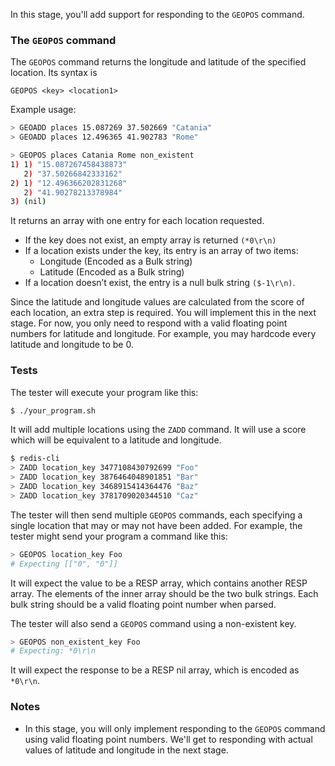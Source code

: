 In this stage, you'll add support for responding to the `GEOPOS` command.

### The `GEOPOS` command

The `GEOPOS` command returns the longitude and latitude of the specified location. Its syntax is

```
GEOPOS <key> <location1>
```

Example usage:
```bash
> GEOADD places 15.087269 37.502669 "Catania"
> GEOADD places 12.496365 41.902783 "Rome"

> GEOPOS places Catania Rome non_existent
1) 1) "15.087267458438873"
   2) "37.50266842333162"
2) 1) "12.496366202831268"
   2) "41.90278213378984"
3) (nil)
```

It returns an array with one entry for each location requested.

- If the key does not exist, an empty array is returned `(*0\r\n)`
- If a location exists under the key, its entry is an array of two items:
    - Longitude (Encoded as a Bulk string)
    - Latitude (Encoded as a Bulk string)
- If a location doesn’t exist, the entry is a null bulk string `($-1\r\n)`.


Since the latitude and longitude values are calculated from the score of each location, an extra step is required. You will implement this in the next stage. For now, you only need to respond with a valid floating point numbers for latitude and longitude. For example, you may hardcode every latitude and longitude to be 0.

### Tests
The tester will execute your program like this:
```bash
$ ./your_program.sh
```

It will add multiple locations using the `ZADD` command. It will use a score which will be equivalent to a latitude and longitude.

```bash
$ redis-cli
> ZADD location_key 3477108430792699 "Foo"
> ZADD location_key 3876464048901851 "Bar"
> ZADD location_key 3468915414364476 "Baz"
> ZADD location_key 3781709020344510 "Caz"
```

The tester will then send multiple `GEOPOS` commands, each specifying a single location that may or may not have been added. For example, the tester might send your program a command like this:

```bash
> GEOPOS location_key Foo
# Expecting [["0", "0"]]
```

It will expect the value to be a RESP array, which contains another RESP array. The elements of the inner array should be the two bulk strings. Each bulk string should be a valid floating point number when parsed.

The tester will also send a `GEOPOS` command using a non-existent key. 

```bash
> GEOPOS non_existent_key Foo
# Expecting: *0\r\n
```

It will expect the response to be a RESP nil array, which is encoded as `*0\r\n`.

### Notes

- In this stage, you will only implement responding to the `GEOPOS` command using valid floating point numbers. We'll get to responding with actual values of latitude and longitude in the next stage.
